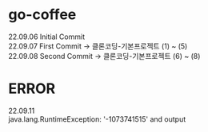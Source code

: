 # go-coffee
  
22.09.06 Initial Commit  
22.09.07 First  Commit -> 클론코딩-기본프로젝트 (1) ~ (5)  
22.09.08 Second Commit -> 클론코딩-기본프로젝트 (6) ~ (8)  



# ERROR  
  
22.09.11  
java.lang.RuntimeException: '-1073741515' and output  
